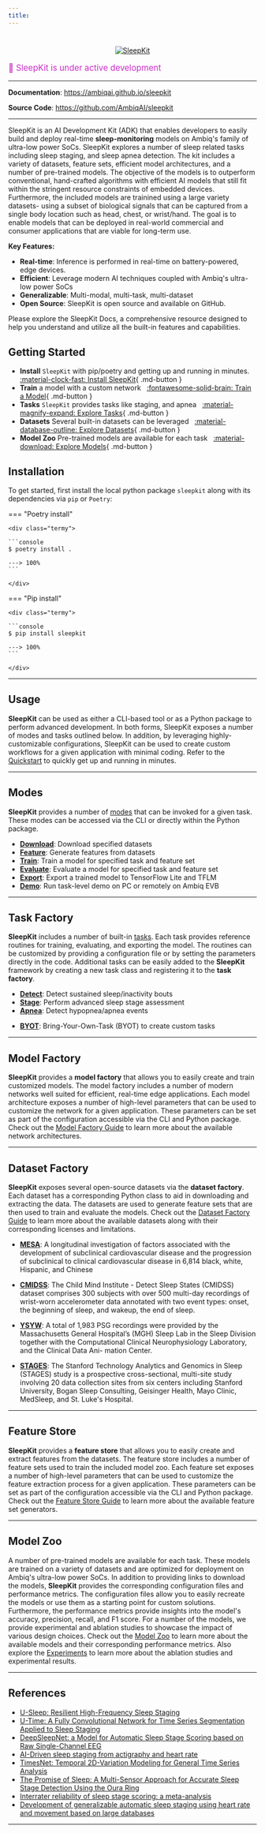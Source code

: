 ```yaml
---
title:
---
```

#

<p align="center">
  <a href="https://github.com/AmbiqAI/sleepkit"><img src="./assets/sleepkit-banner.png" alt="SleepKit"></a>
</p>

<p style="color:rgb(201,48,198); font-size: 1.2em;">
🚧 SleepKit is under active development
</p>

---

**Documentation**: <a href="https://ambiqai.github.io/sleepkit" target="_blank">https://ambiqai.github.io/sleepkit</a>

**Source Code**: <a href="https://github.com/AmbiqAI/sleepkit" target="_blank">https://github.com/AmbiqAI/sleepkit</a>

---

SleepKit is an AI Development Kit (ADK) that enables developers to easily build and deploy real-time __sleep-monitoring__ models on Ambiq's family of ultra-low power SoCs. SleepKit explores a number of sleep related tasks including sleep staging, and sleep apnea detection. The kit includes a variety of datasets, feature sets, efficient model architectures, and a number of pre-trained models. The objective of the models is to outperform conventional, hand-crafted algorithms with efficient AI models that still fit within the stringent resource constraints of embedded devices. Furthermore, the included models are trainined using a large variety datasets- using a subset of biological signals that can be captured from a single body location such as head, chest, or wrist/hand. The goal is to enable models that can be deployed in real-world commercial and consumer applications that are viable for long-term use.

**Key Features:**

* **Real-time**: Inference is performed in real-time on battery-powered, edge devices.
* **Efficient**: Leverage modern AI techniques coupled with Ambiq's ultra-low power SoCs
* **Generalizable**: Multi-modal, multi-task, multi-dataset
* **Open Source**: SleepKit is open source and available on GitHub.

Please explore the SleepKit Docs, a comprehensive resource designed to help you understand and utilize all the built-in features and capabilities.

## <span class="sk-h2-span">Getting Started</span>

- **Install** `SleepKit` with pip/poetry and getting up and running in minutes. &nbsp; [:material-clock-fast: Install SleepKit](./quickstart.md/#install){ .md-button }
- **Train** a model with a custom network &nbsp; [:fontawesome-solid-brain: Train a Model](modes/train.md){ .md-button }
- **Tasks** `SleepKit` provides tasks like staging, and apnea &nbsp; [:material-magnify-expand: Explore Tasks](tasks/index.md){ .md-button }
- **Datasets** Several built-in datasets can be leveraged &nbsp; [:material-database-outline: Explore Datasets](./datasets/index.md){ .md-button }
- **Model Zoo** Pre-trained models are available for each task &nbsp; [:material-download: Explore Models](./zoo/index.md){ .md-button }

## <span class="sk-h2-span">Installation</span>

To get started, first install the local python package `sleepkit` along with its dependencies via `pip` or `Poetry`:

=== "Poetry install"

    <div class="termy">

    ```console
    $ poetry install .

    ---> 100%
    ```

    </div>

=== "Pip install"

    <div class="termy">

    ```console
    $ pip install sleepkit

    ---> 100%
    ```

    </div>

---

## <span class="sk-h2-span">Usage</span>

__SleepKit__ can be used as either a CLI-based tool or as a Python package to perform advanced development. In both forms, SleepKit exposes a number of modes and tasks outlined below. In addition, by leveraging highly-customizable configurations, SleepKit can be used to create custom workflows for a given application with minimal coding. Refer to the [Quickstart](./quickstart.md) to quickly get up and running in minutes.

---

## <span class="sk-h2-span">Modes</span>

__SleepKit__ provides a number of [modes](./modes/index.md) that can be invoked for a given task. These modes can be accessed via the CLI or directly within the Python package.

- **[Download](./modes/download.md)**: Download specified datasets
- **[Feature](./modes/feature.md)**: Generate features from datasets
- **[Train](./modes/train.md)**: Train a model for specified task and feature set
- **[Evaluate](./modes/evaluate.md)**: Evaluate a model for specified task and feature set
- **[Export](./modes/export.md)**: Export a trained model to TensorFlow Lite and TFLM
- **[Demo](./modes/demo.md)**: Run task-level demo on PC or remotely on Ambiq EVB

---

## <span class="sk-h2-span">Task Factory</span>

__SleepKit__ includes a number of built-in [tasks](./tasks/index.md). Each task provides reference routines for training, evaluating, and exporting the model. The routines can be customized by providing a configuration file or by setting the parameters directly in the code. Additional tasks can be easily added to the __SleepKit__ framework by creating a new task class and registering it to the __task factory__.

- **[Detect](./tasks/detect.md)**: Detect sustained sleep/inactivity bouts
- **[Stage](./tasks/stage.md)**: Perform advanced sleep stage assessment
- **[Apnea](./tasks/apnea.md)**: Detect hypopnea/apnea events
<!-- - **[Arousal](./tasks/arousal.md)**: Detect sleep arousal events -->
- **[BYOT](./tasks/byot.md)**: Bring-Your-Own-Task (BYOT) to create custom tasks

---

## <span class="sk-h2-span">Model Factory</span>

__SleepKit__ provides a __model factory__ that allows you to easily create and train customized models. The model factory includes a number of modern networks well suited for efficient, real-time edge applications. Each model architecture exposes a number of high-level parameters that can be used to customize the network for a given application. These parameters can be set as part of the configuration accessible via the CLI and Python package. Check out the [Model Factory Guide](./models/index.md) to learn more about the available network architectures.

---

## <span class="sk-h2-span">Dataset Factory</span>

__SleepKit__ exposes several open-source datasets via the __dataset factory__. Each dataset has a corresponding Python class to aid in downloading and extracting the data. The datasets are used to generate feature sets that are then used to train and evaluate the models. Check out the [Dataset Factory Guide](./datasets/index.md) to learn more about the available datasets along with their corresponding licenses and limitations.

* **[MESA](./datasets/mesa.md)**: A longitudinal investigation of factors associated with the development of subclinical cardiovascular disease and the progression of subclinical to clinical cardiovascular disease in 6,814 black, white, Hispanic, and Chinese

* **[CMIDSS](./datasets/cmidss.md)**: The Child Mind Institute - Detect Sleep States (CMIDSS) dataset comprises 300 subjects with over 500 multi-day recordings of wrist-worn accelerometer data annotated with two event types: onset, the beginning of sleep, and wakeup, the end of sleep.

* **[YSYW](./datasets/ysyw.md)**: A total of 1,983 PSG recordings were provided by the Massachusetts General Hospital’s (MGH) Sleep Lab in the Sleep Division together with the Computational Clinical Neurophysiology Laboratory, and the Clinical Data Ani- mation Center.

* **[STAGES](./datasets/stages.md)**: The Stanford Technology Analytics and Genomics in Sleep (STAGES) study is a prospective cross-sectional, multi-site study involving 20 data collection sites from six centers including Stanford University, Bogan Sleep Consulting, Geisinger Health, Mayo Clinic, MedSleep, and St. Luke's Hospital.

---

## <span class="sk-h2-span">Feature Store</span>

__SleepKit__ provides a __feature store__ that allows you to easily create and extract features from the datasets. The feature store includes a number of feature sets used to train the included model zoo. Each feature set exposes a number of high-level parameters that can be used to customize the feature extraction process for a given application. These parameters can be set as part of the configuration accessible via the CLI and Python package. Check out the [Feature Store Guide](./features/index.md) to learn more about the available feature set generators.

---

## <span class="sk-h2-span">Model Zoo</span>

A number of pre-trained models are available for each task. These models are trained on a variety of datasets and are optimized for deployment on Ambiq's ultra-low power SoCs. In addition to providing links to download the models, __SleepKit__ provides the corresponding configuration files and performance metrics. The configuration files allow you to easily recreate the models or use them as a starting point for custom solutions. Furthermore, the performance metrics provide insights into the model's accuracy, precision, recall, and F1 score. For a number of the models, we provide experimental and ablation studies to showcase the impact of various design choices. Check out the [Model Zoo](./zoo/index.md) to learn more about the available models and their corresponding performance metrics. Also explore the [Experiments](./experiments/index.md) to learn more about the ablation studies and experimental results.

---

## <span class="sk-h2-span">References</span>

* [U-Sleep: Resilient High-Frequency Sleep Staging](https://doi.org/10.1038/s41746-021-00440-5)
* [U-Time: A Fully Convolutional Network for Time Series Segmentation Applied to Sleep Staging](https://doi.org/10.48550/arXiv.1910.11162)
* [DeepSleepNet: a Model for Automatic Sleep Stage Scoring based on Raw Single-Channel EEG](https://doi.org/10.48550/arXiv.1703.04046)
* [AI-Driven sleep staging from actigraphy and heart rate](https://doi.org/10.1371/journal.pone.0285703)
* [TimesNet: Temporal 2D-Variation Modeling for General Time Series Analysis](https://doi.org/10.48550/arXiv.2210.02186)
* [The Promise of Sleep: A Multi-Sensor Approach for Accurate Sleep Stage Detection Using the Oura Ring](https://doi.org/10.3390/s21134302)
* [Interrater reliability of sleep stage scoring: a meta-analysis](https://doi.org/10.5664/jcsm.9538)
* [Development of generalizable automatic sleep staging using heart rate and movement based on large databases](https://doi.org/10.1007/s13534-023-00288-6)

---
